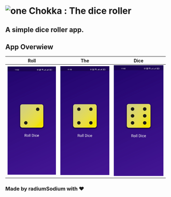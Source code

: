 # ![one](/images/logo.png) Chokka : The dice roller 
## A simple dice roller app.




## App Overwiew
| Roll | The| Dice |
| --- | --- | --- |
| ![one](/images/1.jpg) | ![two](/images/2.jpg) | ![three](/images/3.jpg) |


### Made by radiumSodium with ❤
<a href="https://www.facebook.com/sir4n4" target="_blank">
  
</a>
